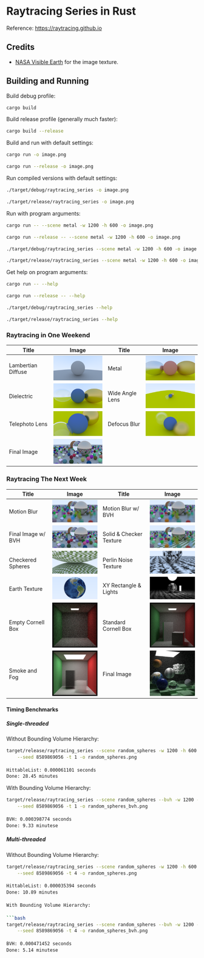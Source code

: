 # Raytracing Series in Rust

Reference: https://raytracing.github.io

## Credits

- [NASA Visible Earth](https://visibleearth.nasa.gov/images/73909/december-blue-marble-next-generation-w-topography-and-bathymetry) for the image texture.

## Building and Running

Build debug profile:

```bash
cargo build
```

Build release profile (generally much faster):

```bash
cargo build --release
```

Build and run with default settings:

```bash
cargo run -o image.png
```

```bash
cargo run --release -o image.png
```

Run compiled versions with default settings:

```bash
./target/debug/raytracing_series -o image.png
```

```bash
./target/release/raytracing_series -o image.png
```

Run with program arguments:

```bash
cargo run -- --scene metal -w 1200 -h 600 -o image.png
```

```bash
cargo run --release -- --scene metal -w 1200 -h 600 -o image.png
```

```bash
./target/debug/raytracing_series --scene metal -w 1200 -h 600 -o image.png
```

```bash
./target/release/raytracing_series --scene metal -w 1200 -h 600 -o image.png
```

Get help on program arguments:

```bash
cargo run -- --help
```

```bash
cargo run --release -- --help
```

```bash
./target/debug/raytracing_series --help
```

```bash
./target/release/raytracing_series --help
```

### Raytracing in One Weekend

| Title              | Image                                                     | Title           | Image                                               |
| ------------------ | --------------------------------------------------------- | --------------- | --------------------------------------------------- |
| Lambertian Diffuse | <img src="./images/lambertian_diffuse.png" width="200" /> | Metal           | <img src="./images/metal.png" width="200" />        |
| Dielectric         | <img src="./images/dielectric.png" width="200" />         | Wide Angle Lens | <img src="./images/wide_angle.png" width="200" />   |
| Telephoto Lens     | <img src="./images/telephoto.png" width="200" />          | Defocus Blur    | <img src="./images/defocus_blur.png" width="200" /> |
| Final Image        | <img src="./images/random_spheres.png" width="200" />     |                 |                                                     |

### Raytracing The Next Week

| Title              | Image                                                     | Title                       | Image                                                  |
| ------------------ | --------------------------------------------------------- | --------------------------- | ------------------------------------------------------ |
| Motion Blur        | <img src="./images/motion_blur.png" width="200" />        | Motion Blur w/ BVH          | <img src="./images/motion_blur_bvh.png" width="200" /> |
| Final Image w/ BVH | <img src="./images/random_spheres_bvh.png" width="200" /> | Solid &amp; Checker Texture | <img src="./images/checkered_floor.png" width="200" /> |
| Checkered Spheres  | <img src="./images/checkered_spheres.png" width="200" />  | Perlin Noise Texture        | <img src="./images/perlin_spheres.png" width="200" />  |
| Earth Texture      | <img src="./images/earth.png" width="200" />              | XY Rectangle &amp; Lights   | <img src="./images/simple_light.png" width="200" />    |
| Empty Cornell Box  | <img src="./images/empty_cornell_box.png" width="200" />  | Standard Cornell Box        | <img src="./images/cornell_box.png" width="200" />     |
| Smoke and Fog      | <img src="./images/smoke_and_fog.png" width="200" />      | Final Image                 | <img src="./images/final_next_week.png" width="200" /> |

#### Timing Benchmarks

##### Single-threaded

Without Bounding Volume Hierarchy:

```bash
target/release/raytracing_series --scene random_spheres -w 1200 -h 600 \
    --seed 8589869056 -t 1 -o random_spheres.png

HittableList: 0.000061101 seconds
Done: 28.45 minutes
```

With Bounding Volume Hierarchy:

```bash
target/release/raytracing_series --scene random_spheres --bvh -w 1200 -h 600 \
    --seed 8589869056 -t 1 -o random_spheres_bvh.png

BVH: 0.000398774 seconds
Done: 9.33 minutese
```

##### Multi-threaded

Without Bounding Volume Hierarchy:

````bash
target/release/raytracing_series --scene random_spheres -w 1200 -h 600 \
    --seed 8589869056 -t 4 -o random_spheres.png

HittableList: 0.000035394 seconds
Done: 10.89 minutes

With Bounding Volume Hierarchy:

```bash
target/release/raytracing_series --scene random_spheres --bvh -w 1200 -h 600 \
    --seed 8589869056 -t 4 -o random_spheres_bvh.png

BVH: 0.000471452 seconds
Done: 5.14 minutese
````

